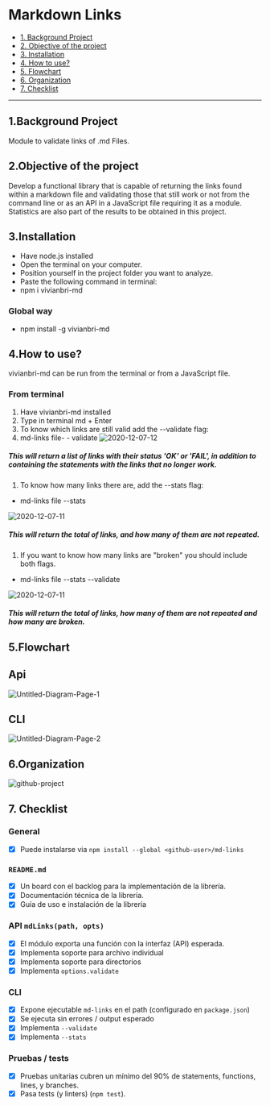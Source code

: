 <h1>Markdown Links</h1>

- [1. Background Project](#1-background-project)
- [2. Objective of the project](#2-objetive-of-the-project)
- [3. Installation](#3-installation)
- [4. How to use?](#4-how-to-use)
- [5. Flowchart](#5-flowchart)
- [6. Organization](#6-organization)
- [7. Checklist](#8-checklist)

---

## 1.Background Project

Module to validate links of .md Files.

## 2.Objective of the project

Develop a functional library that is capable of returning the links found within a markdown file and validating those that still work or not from the command line or as an API in a JavaScript file requiring it as a module. Statistics are also part of the results to be obtained in this project.

## 3.Installation

- Have node.js installed
- Open the terminal on your computer.
- Position yourself in the project folder you want to analyze.
- Paste the following command in terminal:
- npm i vivianbri-md

### Global way

- npm install -g vivianbri-md

## 4.How to use?

vivianbri-md can be run from the terminal or from a JavaScript file.

### From terminal

1. Have vivianbri-md installed
2. Type in terminal md + Enter
3. To know which links are still valid add the --validate flag:
4. md-links file- - validate
   <img src="https://i.ibb.co/kMFMMvs/2020-12-07-12.png" alt="2020-12-07-12" border="0">

##### This will return a list of links with their status 'OK' or 'FAIL', in addition to containing the statements with the links that no longer work.

1. To know how many links there are, add the --stats flag:

- md-links file --stats

<img src="https://i.ibb.co/Ky7VydZ/2020-12-07-11.png" alt="2020-12-07-11" border="0">

##### This will return the total of links, and how many of them are not repeated.

1. If you want to know how many links are "broken" you should include both flags.

- md-links file --stats --validate

<img src="https://i.ibb.co/Ky7VydZ/2020-12-07-11.png" alt="2020-12-07-11" border="0">

##### This will return the total of links, how many of them are not repeated and how many are broken.

## 5.Flowchart

## Api

<img src="https://i.ibb.co/x3HYccp/Untitled-Diagram-Page-1.png" alt="Untitled-Diagram-Page-1" border="0">

## CLI

<img src="https://i.ibb.co/t3JYy0M/Untitled-Diagram-Page-2.png" alt="Untitled-Diagram-Page-2" border="0">

## 6.Organization

<img src="https://i.ibb.co/rvnxCWK/github-project.png" alt="github-project" border="0">

## 7. Checklist

### General

- [x] Puede instalarse via `npm install --global <github-user>/md-links`

### `README.md`

- [x] Un board con el backlog para la implementación de la librería.
- [x] Documentación técnica de la librería.
- [x] Guía de uso e instalación de la librería

### API `mdLinks(path, opts)`

- [x] El módulo exporta una función con la interfaz (API) esperada.
- [x] Implementa soporte para archivo individual
- [x] Implementa soporte para directorios
- [x] Implementa `options.validate`

### CLI

- [x] Expone ejecutable `md-links` en el path (configurado en `package.json`)
- [x] Se ejecuta sin errores / output esperado
- [x] Implementa `--validate`
- [x] Implementa `--stats`

### Pruebas / tests

- [x] Pruebas unitarias cubren un mínimo del 90% de statements, functions,
      lines, y branches.
- [x] Pasa tests (y linters) (`npm test`).
